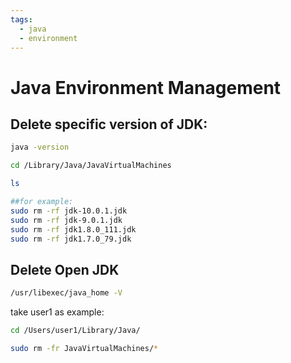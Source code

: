```yaml
---
tags: 
  - java
  - environment
---
```




# Java Environment Management

## Delete specific version of JDK:

```bash
java -version
```

```bash
cd /Library/Java/JavaVirtualMachines
```

```bash
ls
```

```bash
##for example:
sudo rm -rf jdk-10.0.1.jdk
sudo rm -rf jdk-9.0.1.jdk
sudo rm -rf jdk1.8.0_111.jdk
sudo rm -rf jdk1.7.0_79.jdk
```



## Delete Open JDK

```bash
/usr/libexec/java_home -V
```

take user1 as example:

```bash
cd /Users/user1/Library/Java/
```

```bash
sudo rm -fr JavaVirtualMachines/*
```

